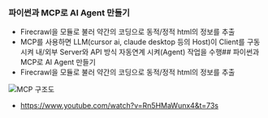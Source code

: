 ### 파이썬과 MCP로 AI Agent 만들기
- Firecrawl을 모듈로 불러 약간의 코딩으로 동적/정적 html의 정보를 추출
- MCP를 사용하면 LLM(cursor ai, claude desktop 등의 Host)이 Client를 구동시켜 내/외부 Server와 API 방식 자동연계 시켜(Agent) 작업을 수행## 파이썬과 MCP로 AI Agent 만들기
- Firecrawl을 모듈로 불러 약간의 코딩으로 동적/정적 html의 정보를 추출

![MCP 구조도](https://www.claudemcp.com/images/blog/what-is-mcp.png)
  
- https://www.youtube.com/watch?v=Rn5HMaWunx4&t=73s
